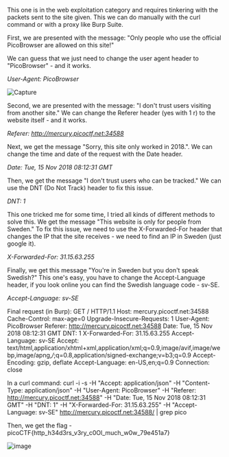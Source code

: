 This one is in the web exploitation category and requires tinkering with the packets sent to the site given.
This we can do manually with the curl command or with a proxy like Burp Suite.

First, we are presented with the message: "Only people who use the official PicoBrowser are allowed on this site!"

We can guess that we just need to change the user agent header to "PicoBrowser" - and it works.

*User-Agent: PicoBrowser*

![Capture](https://user-images.githubusercontent.com/59180254/120638805-486b2380-c479-11eb-8091-05a9e0d2256a.PNG)

Second, we are presented with the message: "I don't trust users visiting from another site."
We can change the Referer header (yes with 1 r) to the website itself - and it works.

*Referer: http://mercury.picoctf.net:34588*

Next, we get the message "Sorry, this site only worked in 2018.".
We can change the time and date of the request with the Date header.

*Date: Tue, 15 Nov 2018 08:12:31 GMT*

Then, we get the message "I don't trust users who can be tracked."
We can use the DNT (Do Not Track) header to fix this issue.

*DNT: 1*

This one tricked me for some time, I tried all kinds of different methods to solve this.
We get the message "This website is only for people from Sweden."
To fix this issue, we need to use the X-Forwarded-For header that changes the IP that the site receives - we need to find an IP in Sweden (just google it).

*X-Forwarded-For: 31.15.63.255*

Finally, we get this message "You're in Sweden but you don't speak Swedish?"
This one's easy, you have to change the Accept-Language header, if you look online you can find the Swedish language code - sv-SE.

*Accept-Language: sv-SE*


Final request (in Burp):
GET / HTTP/1.1
Host: mercury.picoctf.net:34588
Cache-Control: max-age=0
Upgrade-Insecure-Requests: 1
User-Agent: PicoBrowser
Referer: http://mercury.picoctf.net:34588
Date: Tue, 15 Nov 2018 08:12:31 GMT
DNT: 1
X-Forwarded-For: 31.15.63.255
Accept-Language: sv-SE
Accept: text/html,application/xhtml+xml,application/xml;q=0.9,image/avif,image/webp,image/apng,*/*;q=0.8,application/signed-exchange;v=b3;q=0.9
Accept-Encoding: gzip, deflate
Accept-Language: en-US,en;q=0.9
Connection: close

In a curl command:
curl -i -s -H "Accept: application/json" -H "Content-Type: application/json" -H "User-Agent: PicoBrowser" -H "Referer: http://mercury.picoctf.net:34588" -H "Date: Tue, 15 Nov 2018 08:12:31 GMT" -H "DNT: 1" -H "X-Forwarded-For: 31.15.63.255"  -H "Accept-Language: sv-SE" http://mercury.picoctf.net:34588/ | grep pico

Then, we get the flag - picoCTF{http_h34d3rs_v3ry_c0Ol_much_w0w_79e451a7}

![image](https://user-images.githubusercontent.com/59180254/120639072-a435ac80-c479-11eb-80bd-bd8d559fbdd5.png)








